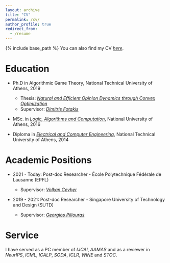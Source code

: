 ```yaml
---
layout: archive
title: "CV"
permalink: /cv/
author_profile: true
redirect_from:
  - /resume
---
```


{% include base_path %}
You can also find my CV [<em>here</em>](https://sskoul.github.io/files/CV.pdf).


Education
======
* Ph.D in Algorithmic Game Theory, National Technical University of Athens, 2019
  * Thesis: [<em>Natural and Efficient Opinion Dynamics through Convex Optimization</em>](https://sskoul.github.io/files/phd_thesis.pdf)
  * Supervisor: [<em>Dimitris Fotakis</em>](https://www.softlab.ntua.gr/~fotakis)

* MSc. in [<em>Logic, Algorithms and Computation</em>](http://mpla.math.uoa.gr/en/), National University of Athens, 2016

* Diploma in [<em>Electrical and Computer Engineering</em>](https://www.ece.ntua.gr/en), National Technical University of Athens, 2014


Academic Positions
======

* 2021 - Today: Post-doc Researcher - École Polytechnique Fédérale de Lausanne (EPFL)
  * Supervisor: [<em>Volkan Cevher</em>](https://people.epfl.ch/volkan.cevher?lang=en)

* 2019 - 2021: Post-doc Researcher - Singapore University of Technology and Design (SUTD)
  * Supervisor: [<em>Georgios Piliouras</em>](https://people.sutd.edu.sg/~georgios/)

Service
======
I have served as a PC member of *IJCAI*, *AAMAS* and as a reviewer in *NeurIPS*, *ICML*, *ICALP*, *SODA*, *ICLR*, *WINE* and *STOC*.
